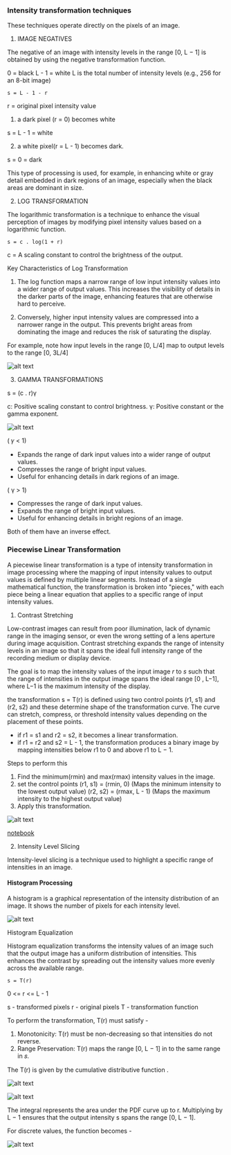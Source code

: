### Intensity transformation techniques

These techniques operate directly on the pixels of an image.

1. IMAGE NEGATIVES 

The negative of an image with intensity levels in the range [0, L − 1]  is obtained by using the negative transformation function.

0 = black
L - 1 = white
L is the total number of intensity levels (e.g., 256 for an 8-bit image)

```
s = L - 1 - r
```

r = original pixel intensity value

1. a dark pixel (r = 0) becomes white 

s = L - 1
  = white

2. a white pixel(r = L - 1) becomes dark.

s = 0
  = dark

This type of processing is used, for example, in enhancing white or gray detail embedded in dark regions of an image, especially when the black areas are dominant in size.


2. LOG TRANSFORMATION

The logarithmic transformation is a technique to enhance the visual perception of images by modifying pixel intensity values based on a logarithmic function.

```
s = c . log(1 + r)
```

c = A scaling constant to control the brightness of the output.

Key Characteristics of Log Transformation

1. The log function maps a narrow range of low input intensity values into a wider range of output values. This increases the visibility of details in the darker parts of the image, enhancing features that are otherwise hard to perceive.

2. Conversely, higher input intensity values are compressed into a narrower range in the output. This prevents bright areas from dominating the image and reduces the risk of saturating the display.

For example, note how input levels in the range [0, L/4] map to output levels to the range [0, 3L/4]

![alt text](../images/log-transformation.png)

3. GAMMA TRANSFORMATIONS

s = (c . r)γ

c: Positive scaling constant to control brightness.
γ: Positive constant or the gamma exponent.

![alt text](../images/gamma-transformation.png)

( 𝛾 < 1)
- Expands the range of dark input values into a wider range of output values.
- Compresses the range of bright input values.
- Useful for enhancing details in dark regions of an image.


( γ > 1)
- Compresses the range of dark input values.
- Expands the range of bright input values.
- Useful for enhancing details in bright regions of an image.

Both of them have an inverse effect.


### Piecewise Linear Transformation

A piecewise linear transformation is a type of intensity transformation in image processing where the mapping of input intensity values to output values is defined by multiple linear segments. Instead of a single mathematical function, the transformation is broken into "pieces," with each piece being a linear equation that applies to a specific range of input intensity values.


1. Contrast Stretching

Low-contrast images can result from poor illumination, lack of dynamic range in the imaging sensor, or even the wrong setting of a lens aperture during image acquisition. Contrast stretching expands the range of intensity levels in an image so that it spans the ideal full intensity range of the recording medium or display device.

The goal is to map the intensity values of the input image *r* to *s* such that the range of intensities in the output image spans the ideal range [0 , L−1], where 
L−1 is the maximum intensity of the display.

the transformation s = T(r) is defined using two control points (r1, s1) and (r2, s2) and these determine shape of the transformation curve.  The curve can stretch, compress, or threshold intensity values depending on the placement of these points.

- if r1 = s1 and r2 = s2, it becomes a linear transformation.
- if r1 = r2 and s2 = L - 1, the transformation produces a binary image by mapping intensities below r1 to 0 and above r1 to L − 1.

Steps to perform this
1. Find the minimum(rmin) and max(rmax) intensity values in the image.
2. set the control points
(r1, s1) = (rmin, 0) (Maps the minimum intensity to the lowest output value)
(r2, s2) = (rmax, L - 1) (Maps the maximum intensity to the highest output value)
3. Apply this transformation.

![alt text](../images/contrast-stretching.png)

[notebook](../algorithms/03-contrastive-strecthing.ipynb)


2. Intensity Level Slicing

Intensity-level slicing is a technique used to highlight a specific range of intensities in an image.

#### Histogram Processing 

A histogram is a graphical representation of the intensity distribution of an image. It shows the number of pixels for each intensity level.

![alt text](../images/hist.png)

Histogram Equalization

Histogram equalization transforms the intensity values of an image such that the output image has a uniform distribution of intensities. This enhances the contrast by spreading out the intensity values more evenly across the available range.

```
s = T(r)
```
0 <= r <= L - 1

s - transformed pixels
r - original pixels
T - transformation function

To perform the transformation, T(r) must satisfy -
1. Monotonicity: T(r) must be non-decreasing so that intensities do not reverse.
2. Range Preservation: T(r) maps the range [0, L − 1] in to the same range in 𝑠.

The T(r) is given by the cumulative distributive function .

![alt text](../images/cdf.png)

![alt text](../images/var.png)

The integral represents the area under the PDF curve up to r. Multiplying by L − 1 ensures that the output intensity s spans the range [0, L − 1].


For discrete values, the function becomes -

![alt text](../images/discrete.png)

